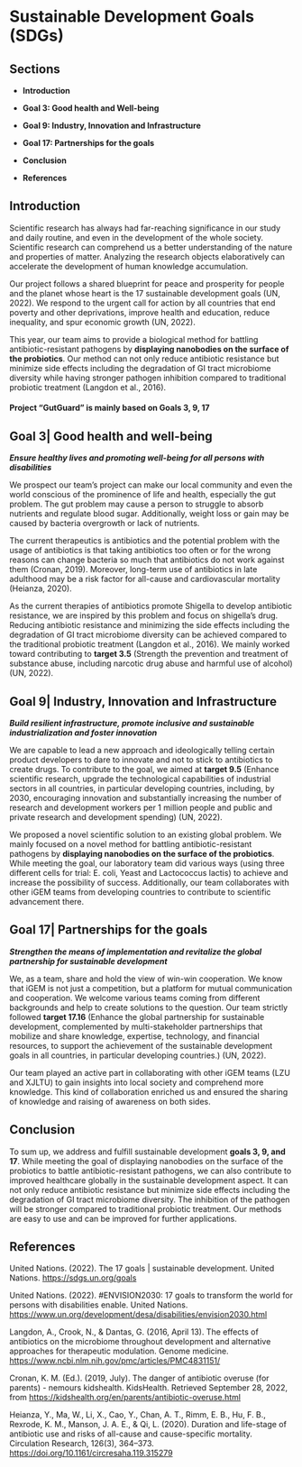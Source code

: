 Sustainable Development Goals (SDGs)
======

Sections
------

* **Introduction**
- **Goal 3: Good health and Well-being**
+ **Goal 9: Industry, Innovation and Infrastructure**
- **Goal 17: Partnerships for the goals**
+ **Conclusion**
* **References**


## Introduction

Scientific research has always had far-reaching significance in our study and daily routine, and even in the development of the whole society. Scientific research can comprehend us a better understanding of the nature and properties of matter. Analyzing the research objects elaboratively can accelerate the development of human knowledge accumulation. 

Our project follows a shared blueprint for peace and prosperity for people and the planet whose heart is the 17 sustainable development goals (UN, 2022). We respond to the urgent call for action by all countries that end poverty and other deprivations, improve health and education, reduce inequality, and spur economic growth (UN, 2022). 

This year, our team aims to provide a biological method for battling antibiotic-resistant pathogens by **displaying nanobodies on the surface of the probiotics**. Our method can not only reduce antibiotic resistance but minimize side effects including the degradation of GI tract microbiome diversity while having stronger pathogen inhibition compared to traditional probiotic treatment (Langdon et al., 2016).

#### Project “GutGuard” is mainly based on Goals 3, 9, 17


## Goal 3| Good health and well-being

_**Ensure healthy lives and promoting well-being for all persons with disabilities**_

We prospect our team’s project can make our local community and even the world conscious of the prominence of life and health, especially the gut problem. The gut problem may cause a person to struggle to absorb nutrients and regulate blood sugar. Additionally, weight loss or gain may be caused by bacteria overgrowth or lack of nutrients.

The current therapeutics is antibiotics and the potential problem with the usage of antibiotics is that taking antibiotics too often or for the wrong reasons can change bacteria so much that antibiotics do not work against them (Cronan, 2019). Moreover, long-term use of antibiotics in late adulthood may be a risk factor for all-cause and cardiovascular mortality (Heianza, 2020).

As the current therapies of antibiotics promote Shigella to develop antibiotic resistance, we are inspired by this problem and focus on shigella’s drug. Reducing antibiotic resistance and minimizing the side effects including the degradation of GI tract microbiome diversity can be achieved compared to the traditional probiotic treatment (Langdon et al., 2016). We mainly worked toward contributing to **target 3.5** (Strength the prevention and treatment of substance abuse, including narcotic drug abuse and harmful use of alcohol) (UN, 2022).

## Goal 9| Industry, Innovation and Infrastructure

_**Build resilient infrastructure, promote inclusive and sustainable industrialization and foster innovation**_

We are capable to lead a new approach and ideologically telling certain product developers to dare to innovate and not to stick to antibiotics to create drugs. To contribute to the goal, we aimed at **target 9.5** (Enhance scientific research, upgrade the technological capabilities of industrial sectors in all countries, in particular developing countries, including, by 2030, encouraging innovation and substantially increasing the number of research and development workers per 1 million people and public and private research and development spending) (UN, 2022).

We proposed a novel scientific solution to an existing global problem. We mainly focused on a novel method for battling antibiotic-resistant pathogens by **displaying nanobodies on the surface of the probiotics**. While meeting the goal, our laboratory team did various ways (using three different cells for trial: E. coli, Yeast and Lactococcus lactis) to achieve and increase the possibility of success. Additionally, our team collaborates with other iGEM teams from developing countries to contribute to scientific advancement there.


## Goal 17| Partnerships for the goals

_**Strengthen the means of implementation and revitalize the global partnership for sustainable development**_

We, as a team, share and hold the view of win-win cooperation. We know that iGEM is not just a competition, but a platform for mutual communication and cooperation. We welcome various teams coming from different backgrounds and help to create solutions to the question. Our team strictly followed **target 17.16** (Enhance the global partnership for sustainable development, complemented by multi-stakeholder partnerships that mobilize and share knowledge, expertise, technology, and financial resources, to support the achievement of the sustainable development goals in all countries, in particular developing countries.) (UN, 2022).

Our team played an active part in collaborating with other iGEM teams (LZU and XJLTU) to gain insights into local society and comprehend more knowledge. This kind of collaboration enriched us and ensured the sharing of knowledge and raising of awareness on both sides.


## Conclusion

To sum up, we address and fulfill sustainable development **goals 3, 9, and 17**. While meeting the goal of displaying nanobodies on the surface of the probiotics to battle antibiotic-resistant pathogens, we can also contribute to improved healthcare globally in the sustainable development aspect. It can not only reduce antibiotic resistance but minimize side effects including the degradation of GI tract microbiome diversity. The inhibition of the pathogen will be stronger compared to traditional probiotic treatment.  Our methods are easy to use and can be improved for further applications.
 
## References

United Nations. (2022). The 17 goals | sustainable development. United Nations. https://sdgs.un.org/goals

United Nations. (2022). #ENVISION2030: 17 goals to transform the world for persons with disabilities enable. United Nations. https://www.un.org/development/desa/disabilities/envision2030.html

Langdon, A., Crook, N., & Dantas, G. (2016, April 13). The effects of antibiotics on the microbiome throughout development and alternative approaches for therapeutic modulation. Genome medicine. https://www.ncbi.nlm.nih.gov/pmc/articles/PMC4831151/

Cronan, K. M. (Ed.). (2019, July). The danger of antibiotic overuse (for parents) - nemours kidshealth. KidsHealth. Retrieved September 28, 2022, from https://kidshealth.org/en/parents/antibiotic-overuse.html

Heianza, Y., Ma, W., Li, X., Cao, Y., Chan, A. T., Rimm, E. B., Hu, F. B., Rexrode, K. M., Manson, J. A. E., & Qi, L. (2020). Duration and life-stage of antibiotic use and risks of all-cause and cause-specific mortality. Circulation Research, 126(3), 364–373. https://doi.org/10.1161/circresaha.119.315279
















